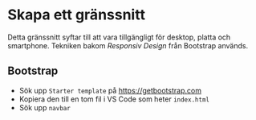 # Skapa ett gränssnitt

Detta gränssnitt syftar till att vara tillgängligt för desktop, platta och smartphone. Tekniken bakom _Responsiv Design_ från Bootstrap används.

## Bootstrap

* Sök upp ```Starter template``` på https://getbootstrap.com 
* Kopiera den till en tom fil i VS Code som heter ```index.html```
* Sök upp ```navbar```
